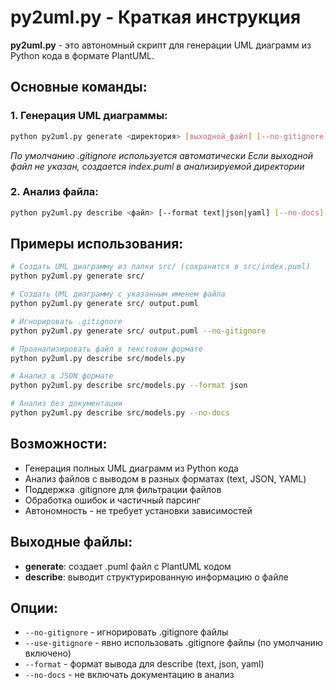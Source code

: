 # py2uml.py - Краткая инструкция

**py2uml.py** - это автономный скрипт для генерации UML диаграмм из Python кода в формате PlantUML.

## Основные команды:

### 1. Генерация UML диаграммы:
```bash
python py2uml.py generate <директория> [выходной_файл] [--no-gitignore] [--use-gitignore]
```
*По умолчанию .gitignore используется автоматически*
*Если выходной файл не указан, создается index.puml в анализируемой директории*

### 2. Анализ файла:
```bash
python py2uml.py describe <файл> [--format text|json|yaml] [--no-docs]
```

## Примеры использования:

```bash
# Создать UML диаграмму из папки src/ (сохранится в src/index.puml)
python py2uml.py generate src/

# Создать UML диаграмму с указанным именем файла
python py2uml.py generate src/ output.puml

# Игнорировать .gitignore
python py2uml.py generate src/ output.puml --no-gitignore

# Проанализировать файл в текстовом формате
python py2uml.py describe src/models.py

# Анализ в JSON формате
python py2uml.py describe src/models.py --format json

# Анализ без документации
python py2uml.py describe src/models.py --no-docs
```

## Возможности:
- Генерация полных UML диаграмм из Python кода
- Анализ файлов с выводом в разных форматах (text, JSON, YAML)
- Поддержка .gitignore для фильтрации файлов
- Обработка ошибок и частичный парсинг
- Автономность - не требует установки зависимостей

## Выходные файлы:
- **generate**: создает .puml файл с PlantUML кодом
- **describe**: выводит структурированную информацию о файле

## Опции:
- `--no-gitignore` - игнорировать .gitignore файлы
- `--use-gitignore` - явно использовать .gitignore файлы (по умолчанию включено)
- `--format` - формат вывода для describe (text, json, yaml)
- `--no-docs` - не включать документацию в анализ
